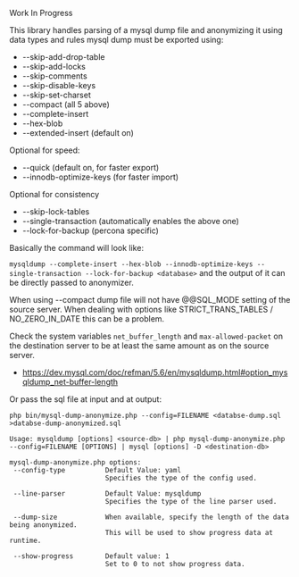 

Work In Progress

This library handles parsing of a mysql dump file and anonymizing it using data types and rules
mysql dump must be exported using:
-  --skip-add-drop-table
-  --skip-add-locks
-  --skip-comments
-  --skip-disable-keys
-  --skip-set-charset
-  --compact (all 5 above)
-  --complete-insert
-  --hex-blob
-  --extended-insert (default on)

Optional for speed:
-  --quick (default on, for faster export)
-  --innodb-optimize-keys (for faster import)

Optional for consistency
-  --skip-lock-tables
-  --single-transaction (automatically enables the above one)
-  --lock-for-backup (percona specific)

Basically the command will look like:

`mysqldump --complete-insert --hex-blob --innodb-optimize-keys --single-transaction --lock-for-backup <database>`
and the output of it can be directly passed to anonymizer.

When using --compact dump file will not have @@SQL_MODE setting of the source server. When dealing with options like STRICT_TRANS_TABLES / NO_ZERO_IN_DATE this can be a problem.

Check the system variables `net_buffer_length` and `max-allowed-packet` on the 
destination server to be at least the same amount as on the source server.
- https://dev.mysql.com/doc/refman/5.6/en/mysqldump.html#option_mysqldump_net-buffer-length


Or pass the sql file at input and at output:

`php bin/mysql-dump-anonymize.php --config=FILENAME <databse-dump.sql >databse-dump-anonymized.sql`

```text
Usage: mysqldump [options] <source-db> | php mysql-dump-anonymize.php --config=FILENAME [OPTIONS] | mysql [options] -D <destination-db>

mysql-dump-anonymize.php options:
 --config-type          Default Value: yaml
                        Specifies the type of the config used.

 --line-parser          Default Value: mysqldump
                        Specifies the type of the line parser used.

 --dump-size            When available, specify the length of the data being anonymized.
                        This will be used to show progress data at runtime.

 --show-progress        Default value: 1
                        Set to 0 to not show progress data.

```
